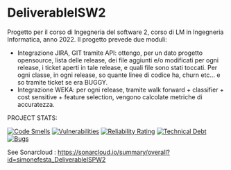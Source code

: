 # DeliverableISW2

Progetto per il corso di Ingegneria del software 2, corso di LM in Ingegneria Informatica, anno 2022.
Il progetto prevede due moduli:
- Integrazione JIRA, GIT tramite API: ottengo, per un dato progetto opensource, lista delle release, dei file aggiunti e/o modificati per ogni release, i ticket aperti in tale release, e quali file sono stati toccati.
  Per ogni classe, in ogni release, so quante linee di codice ha, churn etc... e so tramite ticket se era BUGGY.
- Integrazione WEKA: per ogni release, tramite walk forward + classifier + cost sensitive + feature selection, vengono calcolate metriche di accuratezza.

PROJECT STATS:

[![Code Smells](https://sonarcloud.io/api/project_badges/measure?project=simonefesta_DeliverableISPW2&metric=code_smells)](https://sonarcloud.io/summary/new_code?id=simonefesta_DeliverableISPW2)  [![Vulnerabilities](https://sonarcloud.io/api/project_badges/measure?project=simonefesta_DeliverableISPW2&metric=vulnerabilities)](https://sonarcloud.io/summary/new_code?id=simonefesta_DeliverableISPW2)   [![Reliability Rating](https://sonarcloud.io/api/project_badges/measure?project=simonefesta_DeliverableISPW2&metric=reliability_rating)](https://sonarcloud.io/summary/new_code?id=simonefesta_DeliverableISPW2)  [![Technical Debt](https://sonarcloud.io/api/project_badges/measure?project=simonefesta_DeliverableISPW2&metric=sqale_index)](https://sonarcloud.io/summary/new_code?id=simonefesta_DeliverableISPW2)  [![Bugs](https://sonarcloud.io/api/project_badges/measure?project=simonefesta_DeliverableISPW2&metric=bugs)](https://sonarcloud.io/summary/new_code?id=simonefesta_DeliverableISPW2)


See Sonarcloud : https://sonarcloud.io/summary/overall?id=simonefesta_DeliverableISPW2
